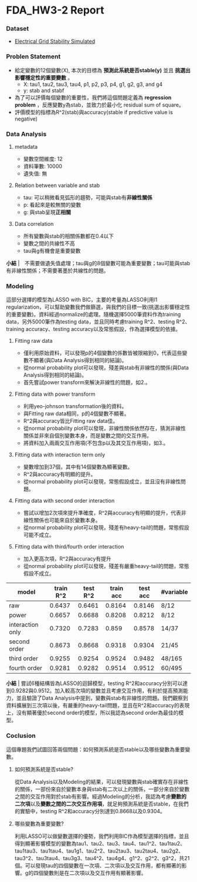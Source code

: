 # FDA_HW3-2 Report

### Dataset
- [Electrical Grid Stability Simulated](https://archive.ics.uci.edu/ml/datasets/Electrical+Grid+Stability+Simulated+Data+)

### Problen Statement
- 給定變數的12個變數(X), 本次的目標為 **預測此系統是否stable(y)** 並且 **挑選出影響穩定性的重要變數** 。
    - X: tau1, tau2, tau3, tau4, p1, p2, p3, p4, g1, g2, g3, and g4
    - y: stab and stabf
- 為了可以評價每個變數的重要性，我們將這個問題定義為 **regression problem** ，反應變數y為stab，並致力於最小化 residual sum of square。
- 評價模型的指標為R^2(stab)與accuracy(stable if predictive value is negative)

### Data Analysis
1. metadata
    - 變數空間維度: 12
    - 資料筆數: 10000
    - 遺失值: 無
    
    
2. Relation between variable and stab
    - tau: 可以稍微看見弧形的趨勢，可能與stab有**非線性關係**
    - p: 看起來是較無關的變數
    - g: 與stab呈現**正相關**


3. Data correlation
    - 所有變數與stab的相關係數都在0.4以下
    - 變數之間的共線性不高
    - tau與g有機會是重要變數
        
**小結** |　不需要做遺失值處理；tau與g的8個變數可能為重要變數；tau可能與stab有非線性關係；不需要著墨於共線性的問題。

### Modeling
這部分選擇的模型為LASSO with BIC，主要的考量為LASSO利用l1 regularization，可以幫助變數我們做篩選，與我們的目標一致(挑選出影響穩定性的重要變數)。資料經過normalize的處理。隨機選擇5000筆資料作為training data，另外5000筆作為testing data，並且同時考慮training R^2、testing R^2、training accuracy、testing accuracy以及常態假設，作為選擇模型的依據。


1. Fitting raw data
    - 僅利用原始資料，可以發現p的4個變數的係數皆被限縮到0，代表這些變數不顯著(與Data Analysis得到相同的結論)。
    - 從normal probability plot可以發現，殘差與stab有非線性的關係(與Data Analysis得到相同的結論)。
    - 首先嘗試power transform來解決非線性的問題，如2.。
    

2. Fitting data with power transform
    - 利用yeo-johnson transformation後的資料。
    - 與Fitting raw data相同，p的4個變數不顯著。
    - R^2與accuracy皆比Fitting raw data佳。
    - 從normal probability plot可以發現，非線性關係依然存在，猜測非線性關係並非來自個別變數本身，而是變數之間的交互作用。
    - 將資料加入兩兩交互作用項(不包含p以及其交互作用項)，如3.。
    
    
3. Fitting data with interaction term only
    - 變數增加到37個，其中有14個變數為顯著變數。
    - R^2與accuracy有明顯的提升。
    - 從normal probability plot可以發現，常態假設成立，並且沒有非線性問題。
    
    
4. Fitting data with second order interaction
    - 嘗試以增加2次項來提升準確度，R^2與accuracy有明顯的提升，代表非線性關係也可能來自於變數本身。
    - 從normal probability plot可以發現，殘差有heavy-tail的問題，常態假設可能不成立。
    
    
5. Fitting data with third/fourth order interaction
    - 加入更高次項，R^2與accuracy有提升
    - 從normal probability plot可以發現，殘差有嚴重heavy-tail的問題，常態假設不成立。

|model|train R^2|test R^2|train acc|test acc|#variable|
|-|-|-|-|-|-|
|raw|0.6437|0.6461|0.8164|0.8146|8/12|
|power|0.6657|0.6688|0.8208|0.8212|8/12|
|interaction only|0.7320|0.7283|0.859|0.8578|14/37|
|second order|0.8673|0.8668|0.9318|0.9304|21/45|
|third order|0.9255|0.9254|0.9524|0.9482|48/165|
|fourth order|0.9281|0.9282|0.9514|0.9512|60/495|

**小結** | 嘗試6種結構皆為LASSO的迴歸模型，testing R^2和accuracy分別可以達到0.9282與0.9512。加入較高次項的變數並且考慮交互作用，有利於提高預測能力，並且驗證了Data Analysis中提到，變數與stab有非線性的問題。我們觀察到資料擴展到三次項以後，有嚴重的heavy-tail問題，並且在R^2和accuracy的表現上，沒有顯著優於second order的模型，所以我認為second order為最佳的模型。

### Coclusion
這個專題我們試圖回答兩個問題：如何預測系統是否stable以及哪些變數為重要變數。
1. 如何預測系統是否stable?

    從Data Analysis以及Modeling的結果，可以發現變數與stab確實存在非線性的關係，一部份來自於變數本身與stab有二次以上的關係，一部分來自於變數之間的交互作用對於stab有影響。經過Modeling的分析，我認為考慮**變數的二次項**以及**變數之間的二次交互作用項**，就足夠預測系統是否stable，在我們的實驗中，testing R^2和accuracy分別達到0.8668以及0.9304。


2. 哪些變數為重要變數?

    利用LASSO可以做變數選擇的優勢，我們利用BIC作為模型選擇的指標，並且得到顯著影響模型的變數為tau1、tau2、tau3、tau4、tau1^2、tau1tau2、tau1tau3、tau1tau4、tau1g1、tau2^2、tau2tau3、tau2tau4、tau2g2、tau3^2、tau3tau4、tau3g3、tau4^2、tau4g4、g1^2、g2^2、g3^2，共21個。可以發現tau的四個變數在一次項、二次項以及交互作用，都有顯著的影響。g的四個變數則是在二次項以及交互作用有顯著影響。
